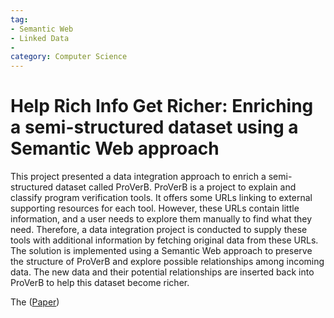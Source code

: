 ```yaml
---
tag:
- Semantic Web
- Linked Data
- 
category: Computer Science
---
```


# Help Rich Info Get Richer: Enriching a semi-structured dataset using a Semantic Web approach
This project presented a data integration approach to enrich a semi-structured dataset called ProVerB. ProVerB is a project to explain and classify program verification tools. It offers some URLs linking to external supporting resources for each tool. However, these URLs contain little information, and a user needs to explore them manually to find what they need. Therefore, a data integration project is conducted to supply these tools with additional information by fetching original data from these URLs. The solution is implemented using a Semantic Web approach to preserve the structure of ProVerB and explore possible relationships among incoming data. The new data and their potential relationships are inserted back into ProVerB to help this dataset become richer.

The ([Paper](https://essay.utwente.nl/91716/))